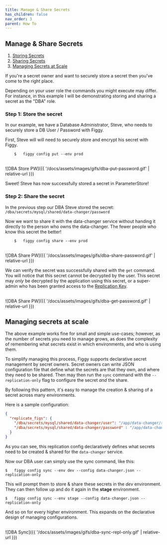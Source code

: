 ```yaml
---
title: Manage & Share Secrets
has_children: false
nav_order: 3
parent: How To
---
```


## Manage & Share Secrets

1. [Storing Secrets](#step-1-store-the-secret)
1. [Sharing Secrets](#step-2-share-the-secret)
1. [Managing Secrets at Scale](#managing-secrets-at-scale)

If you're a secret owner and want to securely store a secret then you've come to the right place. 

Depending on your user role the commands you might execute may differ. For instance, in this example I will be demonstrating
storing and sharing a secret as the "DBA" role.

### Step 1: Store the secret
In our example, we have a Database Administrator, Steve, who needs to securely store a DB User / Password with Figgy.

First, Steve will will need to securely store and encrypt his secret with Figgy. 

```console
    $   figgy config put --env prod
```

<br/>![DBA Store PW]({{ '/docs/assets/images/gifs/dba-put-password.gif' | relative-url }})<br/>

Sweet! Steve has now successfully stored a secret in ParameterStore!

### Step 2: Share the secret

In the previous step our DBA Steve stored the secret: `/dba/secrets/mysql/shared/data-changer/password`

Now we want to share it with the data-changer service without handing it directly to the person who owns the 
data-changer. The fewer people who know this secret the better!

```console
    $   figgy config share --env prod
```

<br/>![DBA Share PW]({{ '/docs/assets/images/gifs/dba-share-password.gif' | relative-url }})<br/>


We can verify the secret was successfully shared with the `get` command. You will notice that this secret cannot be 
decrypted by the user. This secret may _only_ be decrypted by the application using this secret, or a super-admin who
has been granted access to the [Replication Key](/docs/advanced/confidentiality.html).


<br/>![DBA Share PW]({{ '/docs/assets/images/gifs/dba-get-password.gif' | relative-url }})<br/>

## Managing secrets at scale

The above example works fine for small and simple use-cases; however, as the number of secrets you need to manage
grows, as does the complexity of remembering what secrets exist in which environments, and who is using them.

To simplify managing this process, Figgy supports declarative secret management by secret owners. Secret owners
can write JSON configuration file that define what the secrets are that they own, and where they need to be
shared. Then may then run the `sync` command with the `--replication-only` flag to configure the secret _and_ the share.

By following this pattern, it's easy to manage the creation & sharing of a secret across many environments.

Here is a sample configuration:
```json
{
  "replicate_figs": {
    "/dba/secrets/mysql/shared/data-changer/user": "/app/data-changer/replicated/secrets/mysql/user",
    "/dba/secrets/mysql/shared/data-changer/password" : "/app/data-changer/replicated/secrets/mysql/password"
  }
}
```

As you can see, this replication config declaratively defines what secrets need to be created & shared for the 
`data-changer` service.

Now our DBA user can simply use the sync command, like this:

    $   figgy config sync --env dev --config data-changer.json --replication-only

This will prompt them to store & share these secrets in the *dev* environment. They can then follow up and do it again
in the **stage** environment.

    $   figgy config sync --env stage --config data-changer.json --replication-only
    
    
And so on for every higher environment. This expands on the declarative design of managing configurations.

<br/>![DBA Sync]({{ '/docs/assets/images/gifs/dba-sync-repl-only.gif' | relative-url }})<br/>
